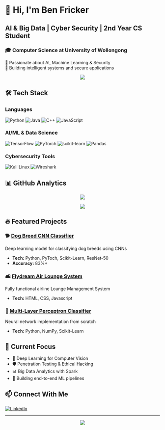 # 👋 Hi, I'm Ben Fricker

## **AI & Big Data | Cyber Security | 2nd Year CS Student**

### 🎓 Computer Science at University of Wollongong

🔐 Passionate about AI, Machine Learning & Security  
🚀 Building intelligent systems and secure applications

<div align="center">
  
![](https://github-readme-activity-graph.vercel.app/graph?username=BenFricker&theme=tokyo-night&hide_border=true)
</div>

## 🛠️ Tech Stack

### Languages
![Python](https://img.shields.io/badge/Python-3776AB?style=for-the-badge&logo=python&logoColor=white)
![Java](https://img.shields.io/badge/Java-ED8B00?style=for-the-badge&logo=openjdk&logoColor=white)
![C++](https://img.shields.io/badge/C++-00599C?style=for-the-badge&logo=cplusplus&logoColor=white)
![JavaScript](https://img.shields.io/badge/JavaScript-F7DF1E?style=for-the-badge&logo=javascript&logoColor=black)

### AI/ML & Data Science
![TensorFlow](https://img.shields.io/badge/TensorFlow-FF6F00?style=for-the-badge&logo=tensorflow&logoColor=white)
![PyTorch](https://img.shields.io/badge/PyTorch-EE4C2C?style=for-the-badge&logo=pytorch&logoColor=white)
![scikit-learn](https://img.shields.io/badge/scikit--learn-F7931E?style=for-the-badge&logo=scikit-learn&logoColor=white)
![Pandas](https://img.shields.io/badge/Pandas-150458?style=for-the-badge&logo=pandas&logoColor=white)

### Cybersecurity Tools
![Kali Linux](https://img.shields.io/badge/Kali_Linux-557C94?style=for-the-badge&logo=kalilinux&logoColor=white)
![Wireshark](https://img.shields.io/badge/Wireshark-1679A7?style=for-the-badge&logo=wireshark&logoColor=white)


## 📊 GitHub Analytics

<div align="center">
  
![](https://github-readme-stats.vercel.app/api?username=BenFricker&show_icons=true&theme=tokyonight&hide_border=true&include_all_commits=true&count_private=true)

![](https://github-readme-streak-stats.herokuapp.com/?user=BenFricker&theme=tokyonight&hide_border=true)

</div>

## 🔥 Featured Projects

### 🐕 [Dog Breed CNN Classifier](https://github.com/BenFricker/dog-breed-cnn-classifier)
Deep learning model for classifying dog breeds using CNNs
- **Tech:** Python, PyToch, Scikit-Learn, ResNet-50
- **Accuracy:** 83%+

### 🛋️ [Flydream Air Lounge System](https://github.com/BenFricker/flydream-air-lounge-system)
Fully functional airline Lounge Management System
- **Tech:** HTML, CSS, Javascript

### 🧠 [Multi-Layer Perceptron Classifier](https://github.com/BenFricker/Multi-Layer-Perceptron-Classifier)
Neural network implementation from scratch
- **Tech:** Python, NumPy, Scikit-Learn

## 🎯 Current Focus

- 🔬 Deep Learning for Computer Vision
- 🛡️ Penetration Testing & Ethical Hacking
- 📊 Big Data Analytics with Spark
- 🤖 Building end-to-end ML pipelines

## 📫 Connect With Me

[![LinkedIn](https://img.shields.io/badge/LinkedIn-0077B5?style=for-the-badge&logo=linkedin&logoColor=white)](www.linkedin.com/in/benfricker/)

---

<div align="center">
  <img src="https://komarev.com/ghpvc/?username=BenFricker&color=blueviolet&style=flat-square&label=Profile+Views" />
</div>
